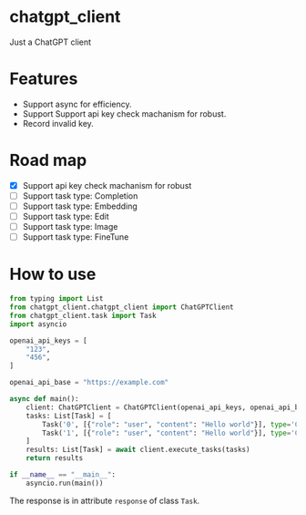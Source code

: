 # chatgpt_client

Just a ChatGPT client

# Features

- Support async for efficiency.
- Support Support api key check machanism for robust.
- Record invalid key.
# Road map

- [x] Support api key check machanism for robust
- [ ] Support task type: Completion
- [ ] Support task type: Embedding
- [ ] Support task type: Edit
- [ ] Support task type: Image
- [ ] Support task type: FineTune

# How to use

```python
from typing import List
from chatgpt_client.chatgpt_client import ChatGPTClient
from chatgpt_client.task import Task
import asyncio

openai_api_keys = [
    "123",
    "456",
]

openai_api_base = "https://example.com"

async def main():
    client: ChatGPTClient = ChatGPTClient(openai_api_keys, openai_api_base)
    tasks: List[Task] = [
        Task('0', [{"role": "user", "content": "Hello world"}], type='ChatCompletion'),
        Task('1', [{"role": "user", "content": "Hello world"}], type='ChatCompletion'),
    ]
    results: List[Task] = await client.execute_tasks(tasks)
    return results

if __name__ == "__main__":
    asyncio.run(main())
```

The response is in attribute `response` of class `Task`.
